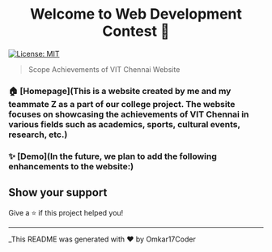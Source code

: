 <h1 align="center">Welcome to Web Development Contest 👋</h1>
<p>
  <a href="#" target="_blank">
    <img alt="License: MIT" src="https://img.shields.io/badge/License-MIT-yellow.svg" />
  </a>
</p>

> Scope Achievements of VIT Chennai Website

### 🏠 [Homepage](This is a website created by me and my teammate Z as a part of our college project. The website focuses on showcasing the achievements of VIT Chennai in various fields such as academics, sports, cultural events, research, etc.)

### ✨ [Demo](In the future, we plan to add the following enhancements to the website:)

## Show your support

Give a ⭐️ if this project helped you!

***
_This README was generated with ❤️ by Omkar17Coder



